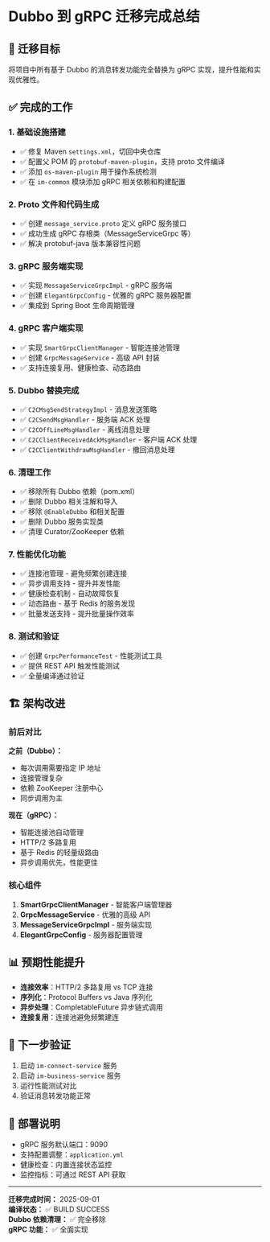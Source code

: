 # Dubbo 到 gRPC 迁移完成总结

## 🎯 迁移目标
将项目中所有基于 Dubbo 的消息转发功能完全替换为 gRPC 实现，提升性能和实现优雅性。

## ✅ 完成的工作

### 1. 基础设施搭建
- ✅ 修复 Maven `settings.xml`，切回中央仓库
- ✅ 配置父 POM 的 `protobuf-maven-plugin`，支持 proto 文件编译
- ✅ 添加 `os-maven-plugin` 用于操作系统检测
- ✅ 在 `im-common` 模块添加 gRPC 相关依赖和构建配置

### 2. Proto 文件和代码生成
- ✅ 创建 `message_service.proto` 定义 gRPC 服务接口
- ✅ 成功生成 gRPC 存根类（MessageServiceGrpc 等）
- ✅ 解决 protobuf-java 版本兼容性问题

### 3. gRPC 服务端实现
- ✅ 实现 `MessageServiceGrpcImpl` - gRPC 服务端
- ✅ 创建 `ElegantGrpcConfig` - 优雅的 gRPC 服务器配置
- ✅ 集成到 Spring Boot 生命周期管理

### 4. gRPC 客户端实现
- ✅ 实现 `SmartGrpcClientManager` - 智能连接池管理
- ✅ 创建 `GrpcMessageService` - 高级 API 封装
- ✅ 支持连接复用、健康检查、动态路由

### 5. Dubbo 替换完成
- ✅ `C2CMsgSendStrategyImpl` - 消息发送策略
- ✅ `C2CSendMsgHandler` - 服务端 ACK 处理
- ✅ `C2COffLineMsgHandler` - 离线消息处理
- ✅ `C2CClientReceivedAckMsgHandler` - 客户端 ACK 处理
- ✅ `C2CClientWithdrawMsgHandler` - 撤回消息处理

### 6. 清理工作
- ✅ 移除所有 Dubbo 依赖（pom.xml）
- ✅ 删除 Dubbo 相关注解和导入
- ✅ 移除 `@EnableDubbo` 和相关配置
- ✅ 删除 Dubbo 服务实现类
- ✅ 清理 Curator/ZooKeeper 依赖

### 7. 性能优化功能
- ✅ 连接池管理 - 避免频繁创建连接
- ✅ 异步调用支持 - 提升并发性能
- ✅ 健康检查机制 - 自动故障恢复
- ✅ 动态路由 - 基于 Redis 的服务发现
- ✅ 批量发送支持 - 提升批量操作效率

### 8. 测试和验证
- ✅ 创建 `GrpcPerformanceTest` - 性能测试工具
- ✅ 提供 REST API 触发性能测试
- ✅ 全量编译通过验证

## 🏗️ 架构改进

### 前后对比
**之前（Dubbo）：**
- 每次调用需要指定 IP 地址
- 连接管理复杂
- 依赖 ZooKeeper 注册中心
- 同步调用为主

**现在（gRPC）：**
- 智能连接池自动管理
- HTTP/2 多路复用
- 基于 Redis 的轻量级路由
- 异步调用优先，性能更佳

### 核心组件
1. **SmartGrpcClientManager** - 智能客户端管理器
2. **GrpcMessageService** - 优雅的高级 API
3. **MessageServiceGrpcImpl** - 服务端实现
4. **ElegantGrpcConfig** - 服务器配置管理

## 📊 预期性能提升
- **连接效率**：HTTP/2 多路复用 vs TCP 连接
- **序列化**：Protocol Buffers vs Java 序列化
- **异步处理**：CompletableFuture 异步链式调用
- **连接复用**：连接池避免频繁建连

## 🚀 下一步验证
1. 启动 `im-connect-service` 服务
2. 启动 `im-business-service` 服务  
3. 运行性能测试对比
4. 验证消息转发功能正常

## 📝 部署说明
- gRPC 服务默认端口：9090
- 支持配置调整：`application.yml`
- 健康检查：内置连接状态监控
- 监控指标：可通过 REST API 获取

---
**迁移完成时间：** 2025-09-01  
**编译状态：** ✅ BUILD SUCCESS  
**Dubbo 依赖清理：** ✅ 完全移除  
**gRPC 功能：** ✅ 全面实现 